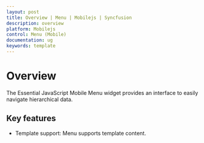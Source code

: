```yaml
---
layout: post
title: Overview | Menu | Mobilejs | Syncfusion
description: overview 
platform: Mobilejs
control: Menu (Mobile)
documentation: ug
keywords: template
---
```


# Overview 

The Essential JavaScript Mobile Menu widget provides an interface to easily navigate hierarchical data.

## Key features

* Template support: Menu supports template content.
